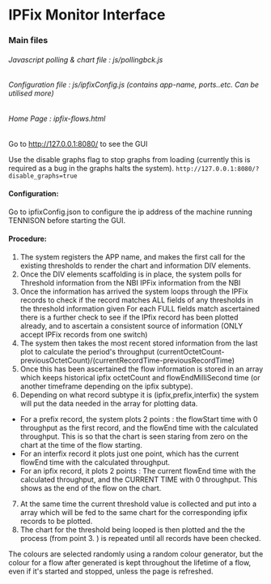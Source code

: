 
# IPFix Monitor Interface

### Main files
###### Javascript polling & chart file : js/pollingbck.js
###### Configuration file : js/ipfixConfig.js (contains app-name, ports..etc. Can be utilised more)
###### Home Page : ipfix-flows.html


Go to http://127.0.0.1:8080/ to see the GUI



Use the disable graphs flag to stop graphs from loading (currently this is required as a bug in the graphs halts the system).
`http://127.0.0.1:8080/?disable_graphs=true`

#### Configuration:

Go to ipfixConfig.json to configure the ip address of the machine running TENNISON before starting the GUI.


#### Procedure:

1. The system registers the APP name, and makes the first call for the existing thresholds to render the chart and information DIV elements.
2. Once the DIV elements scaffolding is in place, the system polls for 
Threshold information from the NBI
IPFix information from the NBI
3. Once the information has arrived the system loops through the IPFix records to check if the record matches ALL fields of any thresholds in the threshold information given
For each FULL fields match ascertained there is a further check to see if the IPfix record has been plotted already, and to ascertain a consistent source of information (ONLY accept IPFix records from one switch)
4. The system then takes the most recent stored information from the last plot to calculate the period's throughput (currentOctetCount-previousOctetCount)/(currentRecordTime-previousRecordTime)
5. Once this has been ascertained the flow information is stored in an array which keeps historical ipfix octetCount and flowEndMilliSecond time (or another timeframe depending on the ipfix subtype).
6. Depending on what record subtype it is (ipfix,prefix,interfix) the system will put the data needed in the array for plotting data.
- For a prefix record, the system plots 2 points : the flowStart time with 0 throughput as the first record, and the flowEnd time with the calculated throughput. This is so that the chart is seen staring from zero on the chart at the time of the flow starting.
- For an interfix record it plots just one point, which has the current flowEnd time with the calculated throughput.
- For an ipfix record, it plots 2 points : The current flowEnd time with the calculated throughput, and the CURRENT TIME with 0 throughput. This shows as the end of the flow on the chart.
7. At the same time the current threshold value is collected and put into a array which will be fed to the same chart for the corresponding ipfix records to be plotted.
8. The chart for the threshold being looped is then plotted and the the process (from point 3. ) is repeated until all records have been checked.

The colours are selected randomly using a random colour generator, but the colour for a flow after generated is kept throughout the lifetime of a flow, even if it's started and stopped, unless the page is refreshed.

